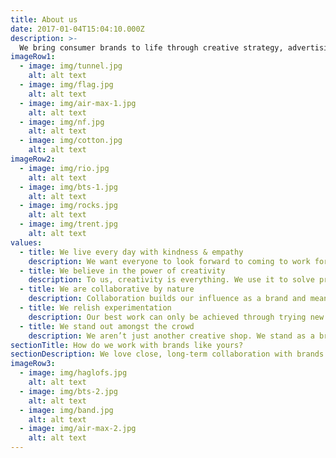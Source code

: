 ```yaml
---
title: About us
date: 2017-01-04T15:04:10.000Z
description: >-
  We bring consumer brands to life through creative strategy, advertising, design, brand development & content creation.
imageRow1:
  - image: img/tunnel.jpg
    alt: alt text
  - image: img/flag.jpg
    alt: alt text
  - image: img/air-max-1.jpg
    alt: alt text
  - image: img/nf.jpg
    alt: alt text
  - image: img/cotton.jpg
    alt: alt text
imageRow2:
  - image: img/rio.jpg
    alt: alt text
  - image: img/bts-1.jpg
    alt: alt text
  - image: img/rocks.jpg
    alt: alt text
  - image: img/trent.jpg
    alt: alt text
values:
  - title: We live every day with kindness & empathy
    description: We want everyone to look forward to coming to work for us, and with us. We live in a ‘TGIM’ mentality.
  - title: We believe in the power of creativity
    description: To us, creativity is everything. We use it to solve problems for our clients and to express ourselves, both as a brand and as individuals.
  - title: We are collaborative by nature
    description: Collaboration builds our influence as a brand and means we all pull in the same direction to produce our best work. We all put sharing and teamwork ahead of our own egos.
  - title: We relish experimentation
    description: Our best work can only be achieved through trying new things, and not being afraid to fail. Our brand doesn’t just think outside the box, we live outside it.
  - title: We stand out amongst the crowd
    description: We aren’t just another creative shop. We stand as a brand amongst a sea of ‘me too’ agencies. We don’t do vanilla and we believe the worst phrase in the world is ‘it’s always been done that way
sectionTitle: How do we work with brands like yours?
sectionDescription: We love close, long-term collaboration with brands. As your creative agency of record we can drive your creative end-to-end, from strategy to execution. Or, for individual projects, choose one of our creative services, or pick 'n' mix to suit the needs of your brand.
imageRow3:
  - image: img/haglofs.jpg
    alt: alt text
  - image: img/bts-2.jpg
    alt: alt text
  - image: img/band.jpg
    alt: alt text
  - image: img/air-max-2.jpg
    alt: alt text
---
```

